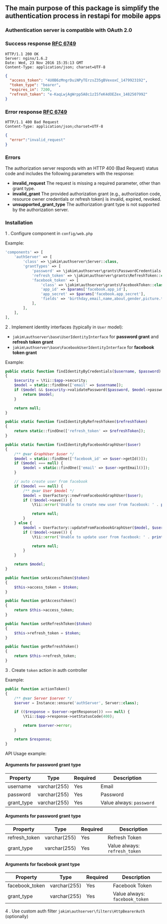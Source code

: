 ## The main purpose of this package is simplify the authentication process in restapi for mobile apps

### Authentication server is compatible with OAuth 2.0

### Success response [RFC 6749](https://tools.ietf.org/html/rfc6749#section-5.1)

```http
HTTP/1.1 200 OK
Server: nginx/1.6.2
Date: Wed, 23 Nov 2016 15:35:13 GMT
Content-Type: application/json; charset=UTF-8
```
```json
{
  "access_token": "4U0B6zMngrDuiNPyTErzsZ35gBVexoxC_1479923192",
  "token_type": "bearer",
  "expires_in": 7200,
  "refresh_token": "e-KaqLwjAgWrpp5A8c1zISfeK4dOEZex_1482507992"
}
```

### Error response [RFC 6749](https://tools.ietf.org/html/rfc6749#section-5.2)
```http
HTTP/1.1 400 Bad Request
Content-Type: application/json;charset=UTF-8
```
```json
{
  "error":"invalid_request"
}
```

### Errors
The authorization server responds with an HTTP 400 (Bad Request) status code 
and includes the following parameters with the response:
- **invalid_request**
The request is missing a required parameter, other than grant type.
- **invalid_grant**
The provided authorization grant (e.g., authorization code, resource owner credentials or refresh token) is invalid, expired, revoked.
- **unsupported_grant_type**
The authorization grant type is not supported by the authorization server.

### Installation

 1 . Configure component in `config/web.php`

Example:
```php
'components' => [
    'authServer' => [
        'class' => \jakim\authserver\Server::class,
        'grantTypes' => [
            'password' => \jakim\authserver\grants\PasswordCredentials::class,
            'refresh_token' => \jakim\authserver\grants\RefreshToken::class,
            'facebook_token' => [
                'class' => \jakim\authserver\grants\FacebookToken::class,
                'app_id' => $params['facebook.app_id'],
                'app_secret' => $params['facebook.app_secret'],
                'fields' => 'birthday,email,name,about,gender,picture.type(large){url}',
            ],
        ],
    ],
],
```

 2 . Implement identity interfaces (typically in `User` model):
- `jakim\authserver\base\UserIdentityInterface` for **password grant** and **refresh token grant**
- `jakim\authserver\base\FacebookUserIdentityInterface` for **facebook token grant**

Example:
```php
public static function findIdentityByCredentials($username, $password)
{
    $security = \Yii::$app->security;
    $model = static::findOne(['email' => $username]);
    if ($model && $security->validatePassword($password, $model->password)) {
        return $model;
    }

    return null;
}

public static function findIdentityByRefreshToken($refreshToken)
{
    return static::findOne(['refresh_token' => $refreshToken]);
}

public static function findIdentityByFacebookGraphUser($user)
{
    /** @var GraphUser $user */
    $model = static::findOne(['facebook_id' => $user->getId()]);
    if ($model === null) {
        $model = static::findOne(['email' => $user->getEmail()]);
    }

    // auto create user from facebook
    if ($model === null) {
        /** @var User $model */
        $model = UserFactory::newFromFacebookGraphUser($user);
        if (!$model->save()) {
            \Yii::error('Unable to create new user from facebook: ' . print_r($model->getErrors(), true), __METHOD__);

            return null;
        }
    } else {
        $model = UserFactory::updateFromFacebookGraphUser($model, $user);
        if (!$model->save()) {
            \Yii::error('Unable to update user from facebook: ' . print_r($model->getErrors(), true), __METHOD__);

            return null;
        }
    }

    return $model;
}

public function setAccessToken($token)
{
    $this->access_token = $token;
}

public function getAccessToken()
{
    return $this->access_token;
}

public function setRefreshToken($token)
{
    $this->refresh_token = $token;
}

public function getRefreshToken()
{
    return $this->refresh_token;
}
```
 3 . Create `token` action in auth controller

Example:
```php
public function actionToken()
{
    /** @var Server $server */
    $server = Instance::ensure('authServer', Server::class);

    if (($response = $server->getResponse()) === null) {
        \Yii::$app->response->setStatusCode(400);

        return $server->error;
    }

    return $response;
}
```
API Usage example:

#### Arguments for password grant type

Property|Type|Required|Description
--------|----|--------|-----------
username|varchar(255)|Yes|Email
password|varchar(255)|Yes|Password
grant_type|varchar(255)|Yes|Value always: `password`

#### Arguments for password grant type

Property|Type|Required|Description
--------|----|--------|-----------
refresh_token|varchar(255)|Yes|Refresh Token
grant_type|varchar(255)|Yes|Value always: `refresh_token`

#### Arguments for facebook grant type

Property|Type|Required|Description
--------|----|--------|-----------
facebook_token|varchar(255)|Yes|Facebook Token
grant_type|varchar(255)|Yes|Value always: `facebook_token`


 4 . Use custom auth filter `jakim\authserver\filters\HttpBearerAuth` (optionally)
